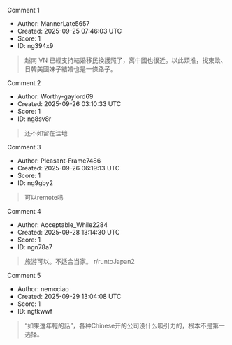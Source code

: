 Comment 1

- Author: MannerLate5657
- Created: 2025-09-25 07:46:03 UTC
- Score: 1
- ID: ng394x9

> 越南 VN 已經支持結婚移民換護照了，离中國也很近。以此類推，找東歐、日韓美國妹子結婚也是一條路子。

Comment 2

- Author: Worthy-gaylord69
- Created: 2025-09-26 03:10:33 UTC
- Score: 1
- ID: ng8sv8r

> 还不如留在洼地

Comment 3

- Author: Pleasant-Frame7486
- Created: 2025-09-26 06:19:13 UTC
- Score: 1
- ID: ng9gby2

> 可以remote吗

Comment 4

- Author: Acceptable_While2284
- Created: 2025-09-28 13:14:30 UTC
- Score: 1
- ID: ngn78a7

> 旅游可以。不适合当家。              r/runtoJapan2

Comment 5

- Author: nemociao
- Created: 2025-09-29 13:04:08 UTC
- Score: 1
- ID: ngtkwwf

> “如果還年輕的話”，各种Chinese开的公司没什么吸引力的，根本不是第一选择。
